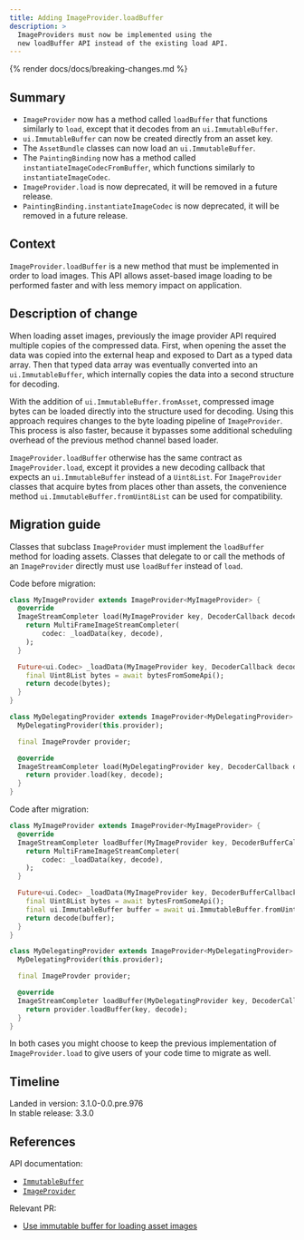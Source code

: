 ```yaml
---
title: Adding ImageProvider.loadBuffer
description: >
  ImageProviders must now be implemented using the
  new loadBuffer API instead of the existing load API.
---
```


{% render docs/docs/breaking-changes.md %}

## Summary

* `ImageProvider` now has a method called `loadBuffer` that functions
   similarly to `load`, except that it decodes from an `ui.ImmutableBuffer`.
* `ui.ImmutableBuffer` can now be created directly from an asset key.
* The `AssetBundle` classes can now load an `ui.ImmutableBuffer`.
* The `PaintingBinding` now has a method called
  `instantiateImageCodecFromBuffer`, which functions similarly to
  `instantiateImageCodec`.
* `ImageProvider.load` is now deprecated, it will be removed in a future
   release.
* `PaintingBinding.instantiateImageCodec` is now deprecated, it will be removed
   in a future release.

## Context

`ImageProvider.loadBuffer` is a new method that must be implemented in order to
load images. This API allows asset-based image loading to be performed faster
and with less memory impact on application.

## Description of change

When loading asset images, previously the image provider API required multiple
copies of the compressed data. First, when opening the asset the data was
copied into the external heap and exposed to Dart as a typed data array. Then
that typed data array was eventually converted into an `ui.ImmutableBuffer`,
which internally copies the data into a second structure for decoding.

With the addition of `ui.ImmutableBuffer.fromAsset`, compressed image bytes can
be loaded directly into the structure used for decoding. Using this approach
requires changes to the byte loading pipeline of `ImageProvider`. This process
is also faster, because it bypasses some additional scheduling overhead of the
previous method channel based loader.

`ImageProvider.loadBuffer` otherwise has the same contract as
`ImageProvider.load`, except it provides a new decoding callback that expects
an `ui.ImmutableBuffer` instead of a `Uint8List`. For `ImageProvider` classes
that acquire bytes from places other than assets, the convenience method
`ui.ImmutableBuffer.fromUint8List` can be used for compatibility.

## Migration guide

Classes that subclass `ImageProvider` must implement the `loadBuffer` method for
loading assets. Classes that delegate to or call the methods of an
`ImageProvider` directly must use `loadBuffer` instead of `load`.

Code before migration:

```dart
class MyImageProvider extends ImageProvider<MyImageProvider> {
  @override
  ImageStreamCompleter load(MyImageProvider key, DecoderCallback decode) {
    return MultiFrameImageStreamCompleter(
        codec: _loadData(key, decode),
    );
  }

  Future<ui.Codec> _loadData(MyImageProvider key, DecoderCallback decode) async {
    final Uint8List bytes = await bytesFromSomeApi();
    return decode(bytes);
  }
}

class MyDelegatingProvider extends ImageProvider<MyDelegatingProvider> {
  MyDelegatingProvider(this.provider);

  final ImageProvder provider;

  @override
  ImageStreamCompleter load(MyDelegatingProvider key, DecoderCallback decode) {
    return provider.load(key, decode);
  }
}
```

Code after migration:

```dart
class MyImageProvider extends ImageProvider<MyImageProvider> {
  @override
  ImageStreamCompleter loadBuffer(MyImageProvider key, DecoderBufferCallback decode) {
    return MultiFrameImageStreamCompleter(
        codec: _loadData(key, decode),
    );
  }

  Future<ui.Codec> _loadData(MyImageProvider key, DecoderBufferCallback decode) async {
    final Uint8List bytes = await bytesFromSomeApi();
    final ui.ImmutableBuffer buffer = await ui.ImmutableBuffer.fromUint8List(bytes);
    return decode(buffer);
  }
}

class MyDelegatingProvider extends ImageProvider<MyDelegatingProvider> {
  MyDelegatingProvider(this.provider);

  final ImageProvder provider;

  @override
  ImageStreamCompleter loadBuffer(MyDelegatingProvider key, DecoderCallback decode) {
    return provider.loadBuffer(key, decode);
  }
}
```

In both cases you might choose to keep the
previous implementation of `ImageProvider.load`
to give users of your code time to migrate as well.

## Timeline

Landed in version: 3.1.0-0.0.pre.976<br>
In stable release: 3.3.0

## References

API documentation:

* [`ImmutableBuffer`]({{site.api}}/flutter/dart-ui/ImmutableBuffer-class.html)
* [`ImageProvider`]({{site.api}}/flutter/painting/ImageProvider-class.html)

Relevant PR:

* [Use immutable buffer for loading asset images]({{site.repo.flutter}}/pull/103496)
